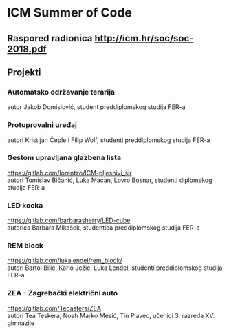 # ICM Summer of Code 

## Raspored radionica http://icm.hr/soc/soc-2018.pdf

## Projekti

### Automatsko održavanje terarija
autor Jakob Domislović, student preddiplomskog studija FER-a  
### Protuprovalni uređaj
autori Kristijan Čeple i Filip Wolf, studenti preddiplomskog studija FER-a  
### Gestom upravljana glazbena lista
https://gitlab.com/lorentzo/ICM-pljesnivi_sir  
autori Tomislav Bičanić, Luka Macan, Lovro Bosnar, studenti diplomskog studija FER-a 
### LED kocka
https://gitlab.com/barbarasherry/LED-cube  
autorica Barbara Mikašek, studentica preddiplomskog studija FER-a
### REM block
https://gitlab.com/lukalendel/rem_block/  
autori Bartol Bilić, Karlo Ježić, Luka Lenđel, studenti preddiplomskog studija FER-a
### ZEA - Zagrebački električni auto
https://gitlab.com/Tecasters/ZEA  
autori Tea Teskera, Noah Marko Mesić, Tin Plavec, učenici 3. razreda XV. gimnazije
